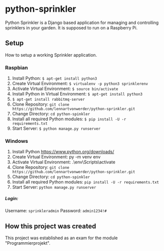 # python-sprinkler

Python Sprinkler is a Django based application for managing and controlling sprinklers in your garden.
It is supposed to run on a Raspberry Pi.

## Setup

How to setup a working Sprinkler application.

### Raspbian
1. Install Python: `$ apt-get install python3`
2. Create Virtual Environment: `$ virtualenv -p python3 sprinklerenv`
3. Activate Virtual Environment: `$ source bin/activate`
4. Install Python in Virtual Environment: `$ apt-get install python3`
5. `$ apt-get install rabbitmq-server`
6. Clone Repository: `git clone https://github.com/lennartvonwerder/python-sprinkler.git`
7. Change Directory: `cd python-spinkler`
8. Install all required Python modules: `$ pip install -U -r requirements.txt`
9. Start Server: `$ python manage.py runserver`

### Windows
1. Install Python https://www.python.org/downloads/
2. Create Virtual Environment: py -m venv env
3. Activate Virtual Environment: .\env\Scripts\activate
4. Clone Repository: `git clone https://github.com/lennartvonwerder/python-sprinkler.git`
5. Change Directory: `cd python-spinkler`
6. Install all required Python modules: `pip install -U -r requirements.txt`
7. Start Server: `python manage.py runserver`

##### Login:
Username: `sprinkleradmin`
Password: `admin1234!#`

## How this project was created

This project was established as an exam for the module "Programmierprojekt".
